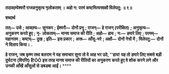 **तदाकण्र्येश्वरौ राजन्ननुसृत्य नृलोकताम् ।** **अहो न: परमं कष्टमित्यस्राक्षौ विलेपतु: ॥ ९॥** 

**शब्दार्थ** 

**तत्—** **उसे** **; आकण्र्य—** **सुनकर** **; ईश्वरौ—** **दोनों प्रभु** **; राजन्—** **हे राजन् (परीक्षित)** **; अनुसृत्य—** **अनुकरण करते हुए** **; नृ-** **लोकताम्—** **मानव समाज की रीति** **; अहो—** **हाय** **; न:—** **हमारे लिए** **; परमम्—** **महानतम** **; कष्टम्—** **दुख** **; इति—** **इस प्रकार** **;** **अस्र—** **आँसू-भरे** **; अक्षौ—** **दोनों नेत्रों में** **; विलेपतु:—** **दोनों ने विलाप किया।** **.** 

**हे राजन्, जब कृष्ण तथा बलराम ने यह समाचार सुना तो वे आह भर उठे, ''हाय! यह तो** **हमारे लिए सबसे बड़ी दुर्घटना (विपत्ति) है!ÓÓ इस तरह मानव समाज की रीतियों का अनुकरण** **करते हुए वे शोक करने लगे और उनकी आँखें आँसुओं से डबडबा आईं।** **** 